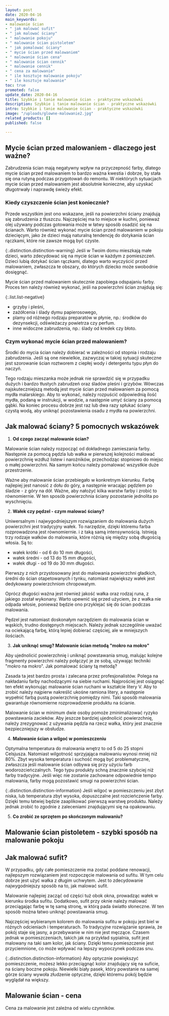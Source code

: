 ```yaml
---
layout: post
date: 2020-04-16
main_keywords:
- malowanie ścian
- " jak malować sufit"
- " jak malować ściany"
- " malowanie pokoju"
- " malowanie ścian pistoletem"
- " jak pomalować ściany"
- " mycie ścian przed malowaniem"
- " malowanie ścian cena"
- " malowanie ścian cennik"
- " malowanie cennik"
- " cena za malowanie"
- " ile kosztuje malowanie pokoju"
- " ile kosztuje malowanie"
toc: true
promoted: false
update_date: 2020-04-16
title: Szybkie i tanie malowanie ścian - praktyczne wskazówki
description: Szybkie i tanie malowanie ścian - praktyczne wskazówki
intro: Szybkie i tanie malowanie ścian - praktyczne wskazówki
image: "/uploads/glowne-malowanie2.jpg"
related_products: []
published: false

---
```

## Mycie ścian przed malowaniem - dlaczego jest ważne?

Zabrudzenia ścian mają negatywny wpływ na przyczepność farby, dlatego mycie ścian przed malowaniem to bardzo ważna kwestia i dobrze, by stała się ona rutyną podczas przygotowań do remontu. W niektórych sytuacjach mycie ścian przed malowaniem jest absolutnie konieczne, aby uzyskać długotrwały i naprawdę świeży efekt.

### Kiedy czyszczenie ścian jest koniecznie?

Przede wszystkim jest ono wskazane, jeśli na powierzchni ściany znajdują się zabrudzenia z tłuszczu. Najczęściej ma to miejsce w kuchni, ponieważ olej używany podczas gotowania może w łatwy sposób osadzić się na ścianach. Warto również wykonać mycie ścian przed malowaniem w pokoju dziecięcym, jako że dzieci mają naturalną tendencję do dotykania ścian rączkami, które nie zawsze mogą być czyste.

{:.distinction.distinction-warning}
Jeśli w Twoim domu mieszkają małe dzieci, warto zdecydować się na mycie ścian w każdym z pomieszczeń. Dzieci lubią dotykać ścian rączkami, dlatego warto wyczyścić przed malowaniem, zwłaszcza te obszary, do których dziecko może swobodnie dosięgnąć.

Mycie ścian przed malowaniem skutecznie zapobiega odspajaniu farby. Proces ten należy również wykonać, jeśli na powierzchni ścian znajdują się:

{:.list.list-negative}

* grzyby i pleśni,
* zażółcenia i ślady dymu papierosowego,
* plamy od różnego rodzaju preparatów w płynie, np.: środków do dezynsekcji, odświeżaczy powietrza czy perfum.
* inne widoczne zabrudzenia, np.: ślady od kredek czy błoto.

### Czym wykonać mycie ścian przed malowaniem?

Środki do mycia ścian należy dobierać w zależności od stopnia i rodzaju zabrudzenia. Jeśli są one niewielkie, zazwyczaj w takiej sytuacji skuteczne jest szorowanie ścian roztworem z ciepłej wody i detergentu typu płyn do naczyń.

Tego rodzaju mieszanka może jednak nie sprawdzić się w przypadku dużych i bardzo tłustych zabrudzeń oraz śladów pleśni i grzybów. Wówczas najskuteczniejszą metodą jest mycie ścian przed malowaniem za pomocą mydła malarskiego. Aby to wykonać, należy rozpuścić odpowiednią ilość mydła, podaną w instrukcji,  w wodzie, a następnie umyć ściany za pomocą gąbki. Na koniec procesu dobrze jest  raz lub dwa razy spłukać ściany czystą wodą, aby uniknąć pozostawienia osadu z mydła na powierzchni.

## Jak malować ściany? 5 pomocnych wskazówek

1. **Od czego zacząć malowanie ścian?**

Malowanie ścian należy rozpocząć od dokładnego zamieszania farby. Następnie za pomocą pędzla lub wałka w pierwszej kolejności malować powierzchnię wzdłuż listew i narożników, przechodząc stopniowo do miejsc o małej powierzchni. Na samym końcu należy pomalować wszystkie duże przestrzenie.

Ważne aby malowanie ścian przebiegało w konkretnym kierunku. Farbę najlepiej jest nanosić z dołu do góry, a następnie wracając pędzlem po śladzie - z góry na dół. Ważne, aby nałożyć kilka warstw farby i zrobić to równomiernie. W ten sposób powierzchnia ściany pozostanie jednolita po wyschnięciu.

2. **Wałek czy pędzel - czym malować ściany?**

Uniwersalnym i najwygodniejszym rozwiązaniem do malowania dużych powierzchni jest tradycyjny wałek. To narzędzie, dzięki któremu farba rozprowadzona jest równomiernie. i z taką samą intensywnością. Istnieją trzy rodzaje wałków do malowania, które różnią się między sobą długością włosia. Są to:

* wałek krótki - od 6 do 10 mm długości,
* wałek średni - od 13 do 15 mm długości,
* wałek długi - od 19 do 30 mm długości.

Pierwszy z nich przystosowany jest do malowania powierzchni gładkich, średni do ścian otapetowanych i tynku, natomiast największy wałek jest dedykowany powierzchniom chropowatym.

Oprócz długości ważna jest również jakość wałka oraz rodzaj runa, z jakiego został wykonany. Warto upewnić się przed użyciem, że z wałka nie odpada włosie, ponieważ będzie ono przyklejać się do ścian podczas malowania.

Pędzel jest natomiast doskonałym narzędziem do malowania ścian w wąskich, trudno dostępnych miejscach. Należy jednak szczególnie uważać na ociekającą farbę, którą lepiej dobierać częściej, ale w mniejszych ilościach.

3. **Jak uniknąć smug? Malowanie ścian metodą "mokro na mokro"**

Aby ujednolicić powierzchnię i uniknąć powstawania smug, malując kolejne fragmenty powierzchni należy połączyć je ze sobą, używając techniki "mokro na mokro". Jak pomalować ściany tą metodą?

Zasada ta jest bardzo prosta i zalecana przez profesjonalistów. Polega na nakładaniu farby nachodzącymi na siebie ruchami. Najprościej jest osiągnąć ten efekt wykonując malowanie ścian ruchami w kształcie litery V. Aby to zrobić należy najpierw nakreślić ukośne ramiona litery, a następnie wypełnić farbą pustą powierzchnię pomiędzy nimi. Taki sposób malowania gwarantuje równomierne rozprowadzenie produktu na ścianie.

Malowanie ścian w minimum dwie osoby pomoże zminimalizować ryzyko powstawania zacieków. Aby jeszcze bardziej ujednolicić powierzchnię, należy zrezygnować z używania pędzla na rzecz wałka, który jest znacznie bezpieczniejszy w obsłudze.

4. **Malowanie ścian a wilgoć w pomieszczeniu**

Optymalna temperatura do malowania wnętrz to od 5 do 25 stopni Celsjusza. Natomiast wilgotność sprzyjająca malowaniu wynosi mniej niż 80%. Zbyt wysoka temperatura i suchość mogą być problematyczne, zwłaszcza jeśli malowanie ścian odbywa się przy użyciu farb wodorozcieńczalnych. Tego typu produkty schną znacznie szybciej niż farby tradycyjne. Jeśli więc nie zostanie zachowane odpowiednie tempo malowania, farby mogą pozostawić smugi na powierzchni ścian.

{:.distinction.distinction-information}
Jeśli wilgoć w pomieszczeniu jest zbyt niska, lub temperatura zbyt wysoka, dopuszczalne jest rozcieńczenie farby. Dzięki temu łatwiej będzie zaaplikować pierwszą warstwę produktu. Należy jednak zrobić to zgodnie z zaleceniami znajdującymi się na opakowaniu.

5. **Co zrobić ze sprzętem po skończonym malowaniu?**

## Malowanie ścian pistoletem - szybki sposób na malowanie pokoju

## Jak malować sufit?

W przypadku, gdy całe pomieszczenie ma zostać poddane renowacji,  najlepszym rozwiązaniem jest rozpoczęcie malowania od sufitu. W tym celu dobrze jest użyć wałka z długim uchwytem. Jest to zdecydowanie najwygodniejszy sposób na to, jak malować sufit.

Malowanie najlepiej zacząć od części tuż obok okna, prowadząc wałek w kierunku środka sufitu. Dodatkowo, sufit przy oknie należy malować przeciągając farbę w tę samą stronę, w którą pada światło słoneczne. W ten sposób można łatwo uniknąć powstawania smug.

Najczęściej wybieranym kolorem do malowania sufitu w pokoju jest  biel w różnych odcieniach i temperaturach. To tradycyjne rozwiązanie sprawia, że pokój staje się jasny, a przebywanie w nim nie jest męczące. Czasem jednak w pomieszczeniach, takich jak na przykład sypialnia, sufit jest malowany na taki sam kolor, jak ściany.  Dzięki temu pomieszczenie jest przyciemnione, co może wpływać na lepszy wypoczynek podczas snu.

{:.distinction.distinction-information}
Aby optycznie powiększyć pomieszczenie, możesz lekko przeciągnąć kolor znajdujący się na suficie, na ściany boczne pokoju. Niewielki biały pasek, który powstanie na samej górze ściany wywoła złudzenie optyczne, dzięki któremu pokój będzie wyglądał na większy.

## Malowanie ścian - cena

Cena za malowanie jest zależna od wielu czynników.